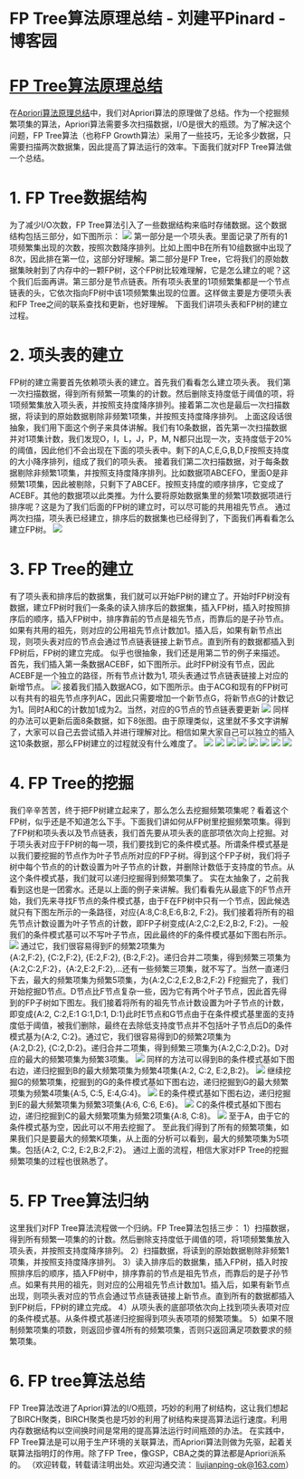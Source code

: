 
# FP Tree算法原理总结 - 刘建平Pinard - 博客园






# [FP Tree算法原理总结](https://www.cnblogs.com/pinard/p/6307064.html)
在[Apriori算法原理总结](http://www.cnblogs.com/pinard/p/6293298.html)中，我们对Apriori算法的原理做了总结。作为一个挖掘频繁项集的算法，Apriori算法需要多次扫描数据，I/O是很大的瓶颈。为了解决这个问题，FP Tree算法（也称FP Growth算法）采用了一些技巧，无论多少数据，只需要扫描两次数据集，因此提高了算法运行的效率。下面我们就对FP Tree算法做一个总结。
# 1. FP Tree数据结构
为了减少I/O次数，FP Tree算法引入了一些数据结构来临时存储数据。这个数据结构包括三部分，如下图所示：
![](https://images2015.cnblogs.com/blog/1042406/201701/1042406-20170119165628718-395589856.png)
第一部分是一个项头表。里面记录了所有的1项频繁集出现的次数，按照次数降序排列。比如上图中B在所有10组数据中出现了8次，因此排在第一位，这部分好理解。第二部分是FP Tree，它将我们的原始数据集映射到了内存中的一颗FP树，这个FP树比较难理解，它是怎么建立的呢？这个我们后面再讲。第三部分是节点链表。所有项头表里的1项频繁集都是一个节点链表的头，它依次指向FP树中该1项频繁集出现的位置。这样做主要是方便项头表和FP Tree之间的联系查找和更新，也好理解。
下面我们讲项头表和FP树的建立过程。
# 2. 项头表的建立
FP树的建立需要首先依赖项头表的建立。首先我们看看怎么建立项头表。
我们第一次扫描数据，得到所有频繁一项集的的计数。然后删除支持度低于阈值的项，将1项频繁集放入项头表，并按照支持度降序排列。接着第二次也是最后一次扫描数据，将读到的原始数据剔除非频繁1项集，并按照支持度降序排列。
上面这段话很抽象，我们用下面这个例子来具体讲解。我们有10条数据，首先第一次扫描数据并对1项集计数，我们发现O，I，L，J，P，M, N都只出现一次，支持度低于20%的阈值，因此他们不会出现在下面的项头表中。剩下的A,C,E,G,B,D,F按照支持度的大小降序排列，组成了我们的项头表。
接着我们第二次扫描数据，对于每条数据剔除非频繁1项集，并按照支持度降序排列。比如数据项ABCEFO，里面O是非频繁1项集，因此被剔除，只剩下了ABCEF。按照支持度的顺序排序，它变成了ACEBF。其他的数据项以此类推。为什么要将原始数据集里的频繁1项数据项进行排序呢？这是为了我们后面的FP树的建立时，可以尽可能的共用祖先节点。
通过两次扫描，项头表已经建立，排序后的数据集也已经得到了，下面我们再看看怎么建立FP树。
![](https://images2015.cnblogs.com/blog/1042406/201701/1042406-20170119161846125-505903867.png)
# 3. FP Tree的建立
有了项头表和排序后的数据集，我们就可以开始FP树的建立了。开始时FP树没有数据，建立FP树时我们一条条的读入排序后的数据集，插入FP树，插入时按照排序后的顺序，插入FP树中，排序靠前的节点是祖先节点，而靠后的是子孙节点。如果有共用的祖先，则对应的公用祖先节点计数加1。插入后，如果有新节点出现，则项头表对应的节点会通过节点链表链接上新节点。直到所有的数据都插入到FP树后，FP树的建立完成。
似乎也很抽象，我们还是用第二节的例子来描述。
首先，我们插入第一条数据ACEBF，如下图所示。此时FP树没有节点，因此ACEBF是一个独立的路径，所有节点计数为1, 项头表通过节点链表链接上对应的新增节点。
![](https://images2015.cnblogs.com/blog/1042406/201701/1042406-20170119163935296-1386696266.png)
接着我们插入数据ACG，如下图所示。由于ACG和现有的FP树可以有共有的祖先节点序列AC，因此只需要增加一个新节点G，将新节点G的计数记为1。同时A和C的计数加1成为2。当然，对应的G节点的节点链表要更新
![](https://images2015.cnblogs.com/blog/1042406/201701/1042406-20170119164235343-504556889.png)
同样的办法可以更新后面8条数据，如下8张图。由于原理类似，这里就不多文字讲解了，大家可以自己去尝试插入并进行理解对比。相信如果大家自己可以独立的插入这10条数据，那么FP树建立的过程就没有什么难度了。
![](https://images2015.cnblogs.com/blog/1042406/201701/1042406-20170119165253265-145701384.png)
![](https://images2015.cnblogs.com/blog/1042406/201701/1042406-20170119165307640-1886233741.png)
![](https://images2015.cnblogs.com/blog/1042406/201701/1042406-20170119165315890-467841267.png)
![](https://images2015.cnblogs.com/blog/1042406/201701/1042406-20170119165326484-481251658.png)
![](https://images2015.cnblogs.com/blog/1042406/201701/1042406-20170119165335968-745891027.png)
![](https://images2015.cnblogs.com/blog/1042406/201701/1042406-20170119165346437-1176754608.png)
![](https://images2015.cnblogs.com/blog/1042406/201701/1042406-20170119165356531-138078582.png)
![](https://images2015.cnblogs.com/blog/1042406/201701/1042406-20170119165427593-1237891371.png)

# 4. FP Tree的挖掘
我们辛辛苦苦，终于把FP树建立起来了，那么怎么去挖掘频繁项集呢？看着这个FP树，似乎还是不知道怎么下手。下面我们讲如何从FP树里挖掘频繁项集。得到了FP树和项头表以及节点链表，我们首先要从项头表的底部项依次向上挖掘。对于项头表对应于FP树的每一项，我们要找到它的条件模式基。所谓条件模式基是以我们要挖掘的节点作为叶子节点所对应的FP子树。得到这个FP子树，我们将子树中每个节点的的计数设置为叶子节点的计数，并删除计数低于支持度的节点。从这个条件模式基，我们就可以递归挖掘得到频繁项集了。
实在太抽象了，之前我看到这也是一团雾水。还是以上面的例子来讲解。我们看看先从最底下的F节点开始，我们先来寻找F节点的条件模式基，由于F在FP树中只有一个节点，因此候选就只有下图左所示的一条路径，对应{A:8,C:8,E:6,B:2, F:2}。我们接着将所有的祖先节点计数设置为叶子节点的计数，即FP子树变成{A:2,C:2,E:2,B:2, F:2}。一般我们的条件模式基可以不写叶子节点，因此最终的F的条件模式基如下图右所示。
![](https://images2015.cnblogs.com/blog/1042406/201701/1042406-20170119170723421-1812925376.png)
通过它，我们很容易得到F的频繁2项集为{A:2,F:2}, {C:2,F:2}, {E:2,F:2}, {B:2,F:2}。递归合并二项集，得到频繁三项集为{A:2,C:2,F:2}，{A:2,E:2,F:2},...还有一些频繁三项集，就不写了。当然一直递归下去，最大的频繁项集为频繁5项集，为{A:2,C:2,E:2,B:2,F:2}
F挖掘完了，我们开始挖掘D节点。D节点比F节点复杂一些，因为它有两个叶子节点，因此首先得到的FP子树如下图左。我们接着将所有的祖先节点计数设置为叶子节点的计数，即变成{A:2, C:2,E:1 G:1,D:1, D:1}此时E节点和G节点由于在条件模式基里面的支持度低于阈值，被我们删除，最终在去除低支持度节点并不包括叶子节点后D的条件模式基为{A:2, C:2}。通过它，我们很容易得到D的频繁2项集为{A:2,D:2}, {C:2,D:2}。递归合并二项集，得到频繁三项集为{A:2,C:2,D:2}。D对应的最大的频繁项集为频繁3项集。
![](https://images2015.cnblogs.com/blog/1042406/201701/1042406-20170119171924093-1331841220.png)
同样的方法可以得到B的条件模式基如下图右边，递归挖掘到B的最大频繁项集为频繁4项集{A:2, C:2, E:2,B:2}。
![](https://images2015.cnblogs.com/blog/1042406/201701/1042406-20170119205610265-1248946944.png)
继续挖掘G的频繁项集，挖掘到的G的条件模式基如下图右边，递归挖掘到G的最大频繁项集为频繁4项集{A:5, C:5, E:4,G:4}。
![](https://images2015.cnblogs.com/blog/1042406/201701/1042406-20170119205839703-739252492.png)
E的条件模式基如下图右边，递归挖掘到E的最大频繁项集为频繁3项集{A:6, C:6, E:6}。
![](https://images2015.cnblogs.com/blog/1042406/201701/1042406-20170119210046375-59327550.png)
C的条件模式基如下图右边，递归挖掘到C的最大频繁项集为频繁2项集{A:8, C:8}。
![](https://images2015.cnblogs.com/blog/1042406/201701/1042406-20170119210254812-1959388744.png)
至于A，由于它的条件模式基为空，因此可以不用去挖掘了。
至此我们得到了所有的频繁项集，如果我们只是要最大的频繁K项集，从上面的分析可以看到，最大的频繁项集为5项集。包括{A:2, C:2, E:2,B:2,F:2}。
通过上面的流程，相信大家对FP Tree的挖掘频繁项集的过程也很熟悉了。
# 5. FP Tree算法归纳
这里我们对FP Tree算法流程做一个归纳。FP Tree算法包括三步：
1）扫描数据，得到所有频繁一项集的的计数。然后删除支持度低于阈值的项，将1项频繁集放入项头表，并按照支持度降序排列。
2）扫描数据，将读到的原始数据剔除非频繁1项集，并按照支持度降序排列。
3）读入排序后的数据集，插入FP树，插入时按照排序后的顺序，插入FP树中，排序靠前的节点是祖先节点，而靠后的是子孙节点。如果有共用的祖先，则对应的公用祖先节点计数加1。插入后，如果有新节点出现，则项头表对应的节点会通过节点链表链接上新节点。直到所有的数据都插入到FP树后，FP树的建立完成。
4）从项头表的底部项依次向上找到项头表项对应的条件模式基。从条件模式基递归挖掘得到项头表项项的频繁项集。
5）如果不限制频繁项集的项数，则返回步骤4所有的频繁项集，否则只返回满足项数要求的频繁项集。
# 6. FP tree算法总结
FP Tree算法改进了Apriori算法的I/O瓶颈，巧妙的利用了树结构，这让我们想起了BIRCH聚类，BIRCH聚类也是巧妙的利用了树结构来提高算法运行速度。利用内存数据结构以空间换时间是常用的提高算法运行时间瓶颈的办法。
在实践中，FP Tree算法是可以用于生产环境的关联算法，而Apriori算法则做为先驱，起着关联算法指明灯的作用。除了FP Tree，像GSP，CBA之类的算法都是Apriori派系的。
（欢迎转载，转载请注明出处。欢迎沟通交流： liujianping-ok@163.com）





